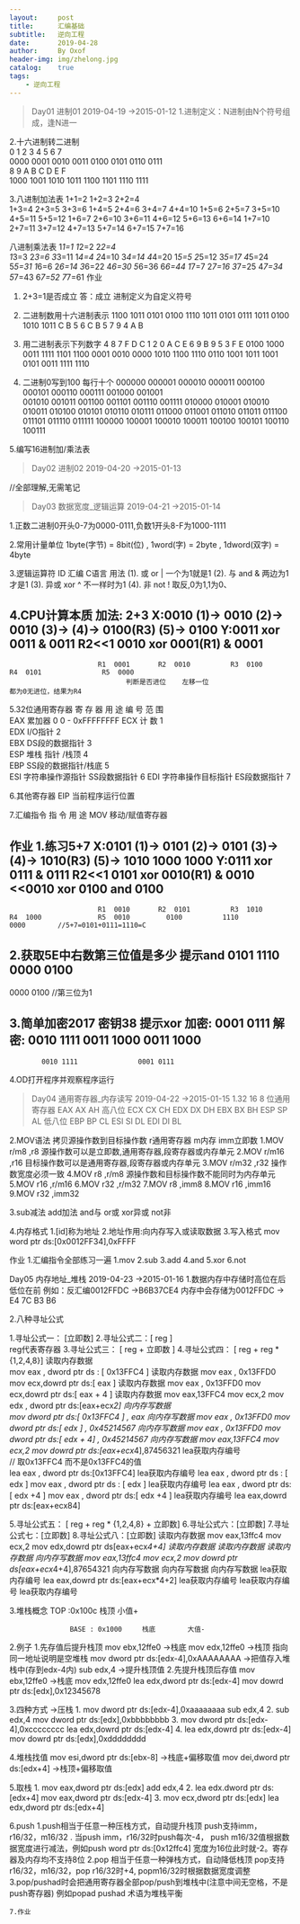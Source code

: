 ```yaml
---
layout:     post
title:      汇编基础
subtitle:   逆向工程
date:       2019-04-28
author:     By Oxof
header-img: img/zhelong.jpg
catalog:    true
tags:
    - 逆向工程
---
```



>Day01  进制01    2019-04-19    ->2015-01-12
1.进制定义：N进制由N个符号组成，逢N进一  

2.十六进制转二进制  
      0          1          2          3         4          5          6         7                
   0000    0001    0010    0011    0100    0101   0110   0111   
      8          9          A          B         C         D          E        F    
   1000    1001    1010    1011    1100    1101   1110   1111

3.八进制加法表
   1+1=2
   1+2=3      2+2=4    
   1+3=4      2+3=5      3+3=6
   1+4=5      2+4=6      3+4=7       4+4=10
   1+5=6      2+5=7      3+5=10     4+5=11     5+5=12
   1+6=7      2+6=10    3+6=11     4+6=12     5+6=13      6+6=14
   1+7=10    2+7=11    3+7=12     4+7=13     5+7=14      6+7=15       7+7=16

  八进制乘法表
   1*1=1
   1*2=2     2*2=4    
   1*3=3     2*3=6     3*3=11
   1*4=4    2*4=10    3*4=14     4*4=20
   1*5=5    2*5=12    3*5=17     4*5=24     5*5=31
   1*6=6    2*6=14    3*6=22     4*6=30     5*6=36        6*6=44
   1*7=7    2*7=16    3*7=25     4*7=34     5*7=43        6*7=52        7*7=61
作业
1. 2+3=1是否成立
    答：成立   进制定义为自定义符号   

2. 二进制数用十六进制表示
  1100  1011  0101  0100  1110  1011  0101  0111  1011  0100  1010  1011
   C        B       5       6      C       B      5       7      9       4       A      B

3. 用二进制表示下列数字
       4        8        7          F        D        C       1        2        0         A       C        E       6         9        B       9        5        3         F       E
    0100  1000   0011   1111  1101   1100  0001  0010  0000  1010  1100  1110  0110  1001  1011  1001  0101  0011  1111  1110

4. 二进制0写到100   每行十个
  000000   000001   000010   000011   000100   000101   000110   000111   001000   001001  
  001010   001011   001100   001101   001110   001111   010000   010001   010010   010011
  010100   010101   010110   010111   011000   011001   011010   011011   011100   011101
  011110   011111   100000   100001   100010   100011   100100   100101   100110   100111

5.编写16进制加/乘法表



>Day02  进制02      2019-04-20    ->2015-01-13

//全部理解,无需笔记



>Day03  数据宽度_逻辑运算   2019-04-21    ->2015-01-14

1.正数二进制0开头0-7为0000-0111,负数1开头8-F为1000-1111

2.常用计量单位  1byte(字节) = 8bit(位) , 1word(字) = 2byte , 1dword(双字) = 4byte

3.逻辑运算符
        ID     汇编    C语言       用法
  (1).  或      or        |      一个为1就是1
  (2).  与     and      &     两边为1才是1
  (3).  异或   xor      ^     不一样时为1
  (4).  非     not       !      取反,0为1,1为0、

4.CPU计算本质
  加法: 2+3
    X:0010      (1)->  0010   (2)->  0010    (3)->                 (4)->  0100(R3)    (5)->  0100
    Y:0011           xor 0011         & 0011    R2<<1 0010         xor 0001(R1)           & 0001
-----------------------------------------------------------------------------------------
                          R1  0001       R2  0010          R3  0100         R4  0101               R5  0000
                                 判断是否进位    左移一位                    都为0无进位，结果为R4

5.32位通用寄存器
  寄 存 器                    用   途                              编 号                  范 围       
    EAX                       累加器                                 0             0 - 0xFFFFFFFF
    ECX                        计  数                                 1       
    EDX                      I/O指针                                2      
    EBX                DS段的数据指针                         3       
    ESP                      堆栈 指针 /栈顶                     4       
    EBP                SS段的数据指针/栈底                  5      
    ESI          字符串操作源指针 SS段数据指针         6
    EDI         字符串操作目标指针 ES段数据指针      7

6.其他寄存器
    EIP         当前程序运行位置

7.汇编指令
  指 令             用      途
   MOV            移动/赋值寄存器

作业
1.练习5+7
    X:0101      (1)->  0101   (2)->  0101   (3)->               (4)->  1010(R3)    (5)->  1010                          1000            1000
    Y:0111           xor 0111         & 0111    R2<<1 0101     xor  0010(R1)          & 0010    <<0010    xor 0100    and 0100
-------------------------------------------------------------------------------------------------------------------------------------
                          R1  0010       R2  0101          R3  1010      R4  1000              R5  0010         0100          1110           0000        //5+7=0101+0111=1110=C
 
2.获取5E中右数第三位值是多少  提示and
0101  1110
0000  0100
--------------------
0000  0100    //第三位为1

3.简单加密2017   密钥38   提示xor
  加密:   0001 0111     解密:  0010 1111
            0011 1000               0011 1000
----------------------------------------------
            0010 1111               0001 0111

4.OD打开程序并观察程序运行



>Day04  通用寄存器_内存读写   2019-04-22    ->2015-01-15
1.32     16      8   位通用寄存器
  EAX    AX    AH    高八位
  ECX    CX    CH
  EDX    DX    DH
  EBX    BX     BH
  ESP    SP     AL    低八位
  EBP    BP     CL
  ESI     SI      DL
  EDI     DI     BL

2.MOV语法    拷贝源操作数到目标操作数
  r通用寄存器    m内存    imm立即数
  1.MOV r/m8     ,r8            源操作数可以是立即数,通用寄存器,段寄存器或内存单元
  2.MOV r/m16   ,r16          目标操作数可以是通用寄存器,段寄存器或内存单元
  3.MOV r/m32   ,r32          操作数宽度必须一致
  4.MOV r8         ,r/m8        源操作数和目标操作数不能同时为内存单元
  5.MOV r16       ,r/m16
  6.MOV r32       ,r/m32
  7.MOV r8         ,imm8
  8.MOV r16       ,imm16
  9.MOV r32       ,imm32

3.sub减法    add加法    and与    or或    xor异或    not非

4.内存格式
  1.[id]称为地址
  2.地址作用:向内存写入或读取数据
  3.写入格式
    mov word ptr ds:[0x0012FF34],0xFFFF     

作业
1.汇编指令全部练习一遍
    1.mov
    2.sub
    3.add
    4.and
    5.xor
    6.not



Day05  内存地址_堆栈   2019-04-23   ->2015-01-16
1.数据内存中存储时高位在后低位在前
    例如：反汇编0012FFDC ->B6B37CE4       内存中会存储为0012FFDC -> E4 7C B3 B6

2.八种寻址公式


1.寻址公式一：
[立即数]
2.寻址公式二：[ reg ]     
reg代表寄存器
3.寻址公式三：
[ reg + 立即数 ]
4.寻址公式四：
[ reg + reg * {1,2,4,8}]
读取内存数据       
mov eax , dword ptr ds : [ 0x13FFC4 ] 
读取内存数据
mov eax , 0x13FFD0 
mov ecx,dowrd ptr ds:[ eax ]
读取内存数据
mov eax , 0x13FFD0 
mov ecx,dowrd ptr ds:[ eax + 4 ]
读取内存数据
mov eax,13FFC4
mov ecx,2
mov edx , dword ptr ds:[eax+ecx*2]
向内存写数据                      
mov dword ptr ds:[ 0x13FFC4 ] , eax 
向内存写数据
mov eax , 0x13FFD0
mov dword ptr ds:[ edx ] , 0x45214567
向内存写数据
mov eax , 0x13FFD0
mov dword ptr ds:[ edx + 4] , 0x45214567
向内存写数据
mov eax,13FFC4
mov ecx,2
mov dowrd ptr ds:[eax+ecx*4],87456321
lea获取内存编号     
// 取0x13FFC4   而不是0x13FFC4的值          
lea eax , dword ptr ds:[0x13FFC4]
lea获取内存编号
lea eax , dword ptr ds : [ edx ]
mov eax , dword ptr ds : [ edx ]
lea获取内存编号
lea eax , dword ptr ds:[ edx +4 ]
mov eax , dword ptr ds:[ edx +4 ]
lea获取内存编号
lea eax,dowrd ptr ds:[eax+ecx84]


5.寻址公式五：
[ reg + reg * {1,2,4,8} + 立即数]
6.寻址公式六：[立即数]
7.寻址公式七：[立即数]
8.寻址公式八：[立即数]
读取内存数据 
mov eax,13ffc4
mov ecx,2
mov edx,dowrd ptr ds[eax+ecx*4+4]
读取内存数据 
读取内存数据 
读取内存数据 
向内存写数据
mov eax,13ffc4
mov ecx,2
mov dowrd ptr ds[eax+ecx*4+4],87654321
向内存写数据
向内存写数据
向内存写数据
lea获取内存编号
lea eax,dowrd ptr ds:[eax+ecx*4+2]
lea获取内存编号
lea获取内存编号
lea获取内存编号

3.堆栈概念
                   TOP   :0x100c      栈顶       小值+

                   BASE : 0x1000     栈底        大值-

2.例子
        1.先存值后提升栈顶
            mov ebx,12ffe0    ->栈底
            mov edx,12ffe0    ->栈顶    指向同一地址说明是空堆栈
            mov dword ptr ds:[edx-4],0xAAAAAAAA    ->把值存入堆栈中(存到edx-4内)
            sub edx,4        ->提升栈顶值 
        2.先提升栈顶后存值
            mov ebx,12ffe0        ->栈底
            mov edx,12ffe0
            lea edx,dword ptr ds:[edx-4]
            mov dowrd ptr ds:[edx],0x12345678

3.四种方式        ->压栈
        1.
            mov dword ptr ds:[edx-4],0xaaaaaaaa
            sub edx,4
        2.
            sub edx,4
            mov dword ptr ds:[edx],0xbbbbbbbb
        3.
            mov dword ptr ds:[edx-4],0xcccccccc
            lea edx,dowrd ptr ds:[edx-4]
        4.
            lea edx,dowrd ptr ds:[edx-4]
            mov dowrd ptr ds:[edx],0xdddddddd

4.堆栈找值
        mov esi,dword ptr ds:[ebx-8]        ->栈底+偏移取值
        mov dei,dword ptr ds:[edx+4]      ->栈顶+偏移取值    

5.取栈
        1.
            mov eax,dword ptr ds:[edx]
            add edx,4 
        2.
            lea edx.dword ptr ds:[edx+4]
            mov eax,dword ptr ds:[edx-4]
        3.
            mov ecx,dword ptr ds:[edx]
            lea edx,dword ptr ds:[edx+4]

6.push
        1.push相当于任意一种压栈方式，自动提升栈顶        push支持imm，r16/32，m16/32 . 当push imm，r16/32时push每次-4，
push m16/32值根据数据宽度进行减法，例如push word ptr ds:[0x12ffc4] 宽度为16位此时就-2。寄存器及内存均不支持8位
        2.pop 相当于任意一种弹栈方式，自动降低栈顶        pop支持r16/32，m16/32，pop r16/32时+4, popm16/32时根据数据宽度调整
        3.pop/pushad时会把通用寄存器全部pop/push到堆栈中(注意中间无空格，不是push寄存器)   例如popad   pushad        术语为堆栈平衡




    7.作业
        








